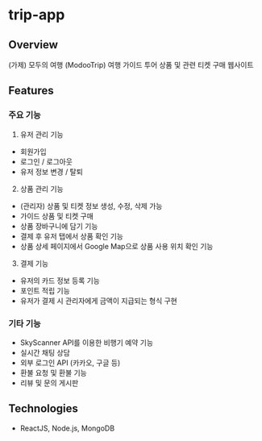 # trip-app

## Overview

(가제) 모두의 여행 (ModooTrip)
여행 가이드 투어 상품 및 관련 티켓 구매 웹사이트

## Features

### 주요 기능

1. 유저 관리 기능

- 회원가입
- 로그인 / 로그아웃
- 유저 정보 변경 / 탈퇴

2. 상품 관리 기능

- (관리자) 상품 및 티켓 정보 생성, 수정, 삭제 가능
- 가이드 상품 및 티켓 구매
- 상품 장바구니에 담기 기능
- 결제 후 유저 탭에서 상품 확인 기능
- 상품 상세 페이지에서 Google Map으로 상품 사용 위치 확인 기능

3. 결제 기능

- 유저의 카드 정보 등록 기능
- 포인트 적립 기능
- 유저가 결제 시 관리자에게 금액이 지급되는 형식 구현

### 기타 기능

- SkyScanner API를 이용한 비행기 예약 기능
- 실시간 채팅 상담
- 외부 로그인 API (카카오, 구글 등)
- 환불 요청 및 환불 기능
- 리뷰 및 문의 게시판

## Technologies

- ReactJS, Node.js, MongoDB

